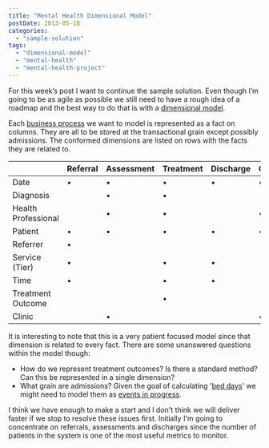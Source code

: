 ```yaml
---
title: "Mental Health Dimensional Model"
postDate: 2013-05-18
categories: 
  - "sample-solution"
tags: 
  - "dimensional-model"
  - "mental-health"
  - "mental-health-project"
---
```


For this week’s post I want to continue the sample solution. Even though I’m going to be as agile as possible we still need to have a rough idea of a roadmap and the best way to do that is with a [dimensional model](http://en.wikipedia.org/wiki/Dimensional_modeling).

Each [business process](http://en.wikipedia.org/wiki/Business_process "Business process") we want to model is represented as a fact on columns. They are all to be stored at the transactional grain except possibly admissions. The conformed dimensions are listed on rows with the facts they are related to.

|  | Referral | Assessment | Treatment | Discharge | Complaint | Incident | Admission |
| --- | --- | --- | --- | --- | --- | --- | --- |
| Date | • | • | • | • | • | • | • |
| Diagnosis |  | • | • |  |  |  |  |
| Health Professional |  | • | • |  | • | • | • |
| Patient | • | • | • | • | • | • | • |
| Referrer | • |  |  |  |  |  |  |
| Service (Tier) | • |  | • | • |  |  | • |
| Time | • |  | • | • |  | • | • |
| Treatment Outcome |  |  | • |  |  |  |  |
| Clinic |  | • |  |  | • | • | • |

It is interesting to note that this is a very patient focused model since that dimension is related to every fact. There are some unanswered questions within the model though:

- How do we represent treatment outcomes? Is there a standard method? Can this be represented in a single dimension?
- What grain are admissions? Given the goal of calculating '[bed days](http://www.ehow.com/how_5631290_calculate-hospital-bed-days-care.html)' we might need to model them as [events in progress](http://cwebbbi.wordpress.com/2011/01/22/solving-the-events-in-progress-problem-in-mdx-part-2role-playing-measure-groups/).

I think we have enough to make a start and I don't think we will deliver faster if we stop to resolve these issues first. Initially I'm going to concentrate on referrals, assessments and discharges since the number of patients in the system is one of the most useful metrics to monitor.
